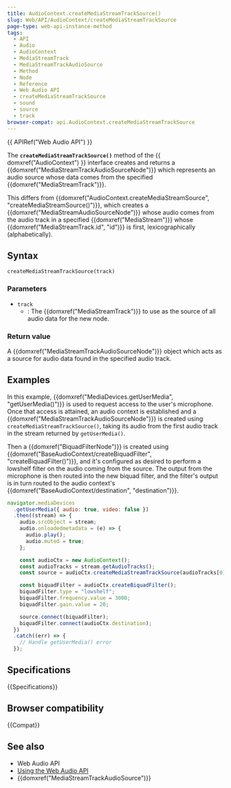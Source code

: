 ```yaml
---
title: AudioContext.createMediaStreamTrackSource()
slug: Web/API/AudioContext/createMediaStreamTrackSource
page-type: web-api-instance-method
tags:
  - API
  - Audio
  - AudioContext
  - MediaStreamTrack
  - MediaStreamTrackAudioSource
  - Method
  - Node
  - Reference
  - Web Audio API
  - createMediaStreamTrackSource
  - sound
  - source
  - track
browser-compat: api.AudioContext.createMediaStreamTrackSource
---
```


{{ APIRef("Web Audio API") }}

The **`createMediaStreamTrackSource()`** method of the {{
  domxref("AudioContext") }} interface creates and returns a
{{domxref("MediaStreamTrackAudioSourceNode")}} which represents an audio source whose
data comes from the specified {{domxref("MediaStreamTrack")}}.

This differs from {{domxref("AudioContext.createMediaStreamSource",
  "createMediaStreamSource()")}}, which creates a
{{domxref("MediaStreamAudioSourceNode")}} whose audio comes from the audio track in a
specified {{domxref("MediaStream")}} whose {{domxref("MediaStreamTrack.id", "id")}} is
first, lexicographically (alphabetically).

## Syntax

```js-nolint
createMediaStreamTrackSource(track)
```

### Parameters

- `track`
  - : The {{domxref("MediaStreamTrack")}} to use as the source of all audio data for the
    new node.

### Return value

A {{domxref("MediaStreamTrackAudioSourceNode")}} object which acts as a source for
audio data found in the specified audio track.

## Examples

In this example, {{domxref("MediaDevices.getUserMedia", "getUserMedia()")}} is used to
request access to the user's microphone. Once that access is attained, an audio context
is established and a {{domxref("MediaStreamTrackAudioSourceNode")}} is created using
`createMediaStreamTrackSource()`, taking its audio from the first audio track
in the stream returned by `getUserMedia()`.

Then a {{domxref("BiquadFilterNode")}} is created using
{{domxref("BaseAudioContext/createBiquadFilter", "createBiquadFilter()")}}, and it's
configured as desired to perform a lowshelf filter on the audio coming from the source.
The output from the microphone is then routed into the new biquad filter, and the
filter's output is in turn routed to the audio context's
{{domxref("BaseAudioContext/destination", "destination")}}.

```js
navigator.mediaDevices
  .getUserMedia({ audio: true, video: false })
  .then((stream) => {
    audio.srcObject = stream;
    audio.onloadedmetadata = (e) => {
      audio.play();
      audio.muted = true;
    };

    const audioCtx = new AudioContext();
    const audioTracks = stream.getAudioTracks();
    const source = audioCtx.createMediaStreamTrackSource(audioTracks[0]);

    const biquadFilter = audioCtx.createBiquadFilter();
    biquadFilter.type = "lowshelf";
    biquadFilter.frequency.value = 3000;
    biquadFilter.gain.value = 20;

    source.connect(biquadFilter);
    biquadFilter.connect(audioCtx.destination);
  })
  .catch((err) => {
    // Handle getUserMedia() error
  });
```

## Specifications

{{Specifications}}

## Browser compatibility

{{Compat}}

## See also

- Web Audio API
- [Using the Web Audio API](/en-US/docs/Web/API/Web_Audio_API/Using_Web_Audio_API)
- {{domxref("MediaStreamTrackAudioSource")}}
